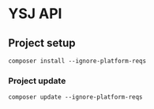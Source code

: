 # YSJ API

## Project setup
```
composer install --ignore-platform-reqs
```

### Project update
```
composer update --ignore-platform-reqs
```
